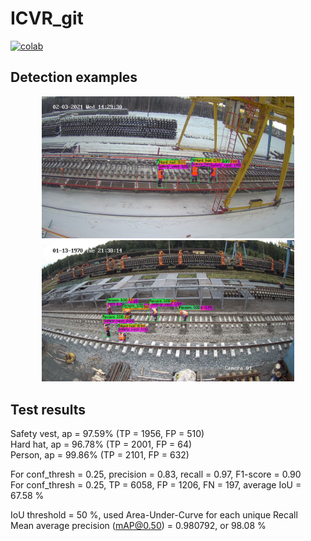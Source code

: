 # ICVR_git

[![colab](https://user-images.githubusercontent.com/4096485/86174089-b2709f80-bb29-11ea-9faf-3d8dc668a1a5.png)](https://colab.research.google.com/drive/1fVSBbH-XKnDYIyEqdm5uvvggpiwfw5x4)

## Detection examples
<div align="center">
	<img src="predictions.jpg" width="80%" height="10%"/>
</div>
<div align="center">
	<img src="predictions (1).jpg" width="80%" height="10%"/>
</div>

## Test results

Safety vest, ap = 97.59%   	 (TP = 1956, FP = 510)  
Hard hat,    ap = 96.78%   	 (TP = 2001, FP = 64)  
Person,      ap = 99.86%   	 (TP = 2101, FP = 632)


For conf_thresh = 0.25, precision = 0.83, recall = 0.97, F1-score = 0.90  
For conf_thresh = 0.25, TP = 6058, FP = 1206, FN = 197, average IoU = 67.58 %  

IoU threshold = 50 %, used Area-Under-Curve for each unique Recall  
Mean average precision (mAP@0.50) = 0.980792, or 98.08 %
